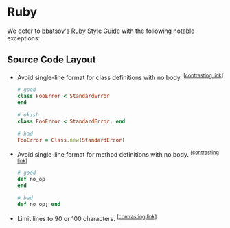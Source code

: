 Ruby
====

We defer to [bbatsov's Ruby Style Guide](bbatsov/ruby-style-guide) with the following notable exceptions:

## Source Code Layout

* Avoid single-line format for class definitions with no body.
<sup>[[contrasting link](bbatsov/ruby-style-guide#single-line-classes)]</sup>

  ```Ruby
  # good
  class FooError < StandardError
  end

  # okish
  class FooError < StandardError; end

  # bad
  FooError = Class.new(StandardError)
  ```

* Avoid single-line format for method definitions with no body.
<sup>[[contrasting link](bbatsov/ruby-style-guide#no-single-line-methods)]</sup>

  ```Ruby
  # good
  def no_op
  end

  # bad
  def no_op; end
  ```

* Limit lines to 90 or 100 characters.
<sup>[[contrasting link](bbatsov/ruby-style-guide#80-character-limits)]</sup>
